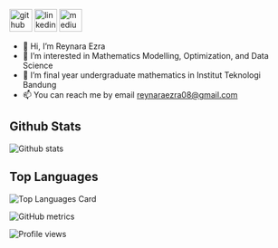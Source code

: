 [<img src='https://cdn.jsdelivr.net/npm/simple-icons@3.0.1/icons/github.svg' alt='github' height='40'>](https://github.com/reynaraezra) 
[<img src='https://cdn.jsdelivr.net/npm/simple-icons@3.0.1/icons/linkedin.svg' alt='linkedin' height='40'>](https://www.linkedin.com/in/reynaraezra/)
[<img src='https://cdn.jsdelivr.net/npm/simple-icons@3.0.1/icons/medium.svg' alt='medium' height='40'>](https://reynaraezra.medium.com/)  
- 👋 Hi, I’m Reynara Ezra
- 👀 I’m interested in Mathematics Modelling, Optimization, and Data Science
- 🌱 I’m final year undergraduate mathematics in Institut Teknologi Bandung
- 📫 You can reach me by email reynaraezra08@gmail.com

## Github Stats
![Github stats](https://github-readme-stats.vercel.app/api?username=ReynaraEzra&theme=dark&show_icons=true&count_private=true) <br>

## Top Languages
![Top Languages Card](https://github-readme-stats.vercel.app/api/top-langs/?username=ReynaraEzra&theme=dark&show_icons=true&count_private=true)

![GitHub metrics](https://metrics.lecoq.io/reynaraezra)

![Profile views](https://gpvc.arturio.dev/reynaraezra)  

<!---
ReynaraEzra/ReynaraEzra is a ✨ special ✨ repository because its `README.md` (this file) appears on your GitHub profile.
You can click the Preview link to take a look at your changes.
--->
